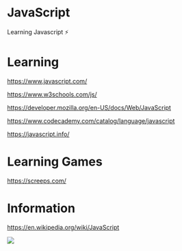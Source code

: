 # JavaScript
Learning Javascript ⚡️

# Learning
https://www.javascript.com/

https://www.w3schools.com/js/

https://developer.mozilla.org/en-US/docs/Web/JavaScript

https://www.codecademy.com/catalog/language/javascript

https://javascript.info/

# Learning Games
https://screeps.com/

# Information
https://en.wikipedia.org/wiki/JavaScript

[![](https://img.shields.io/badge/Made%20With%20❤️%20By-r1-yellow)](https://github.com/r1)
